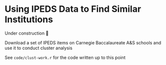 
Using IPEDS Data to Find Similar Institutions
====
Under construction :hammer: 

Download a set of IPEDS items on Carnegie Baccalaureate A&S schools and use it to conduct cluster analysis

See `code/clust-work.r` for the code written up to this point
